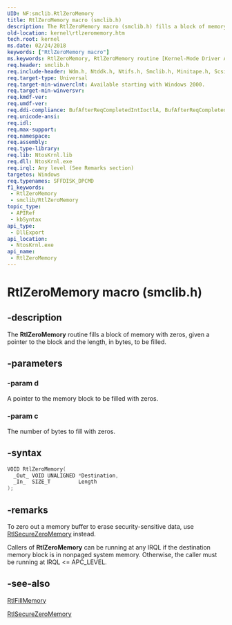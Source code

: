 ```yaml
---
UID: NF:smclib.RtlZeroMemory
title: RtlZeroMemory macro (smclib.h)
description: The RtlZeroMemory macro (smclib.h) fills a block of memory with zeros, given a pointer to the block and the length, in bytes, to be filled.
old-location: kernel\rtlzeromemory.htm
tech.root: kernel
ms.date: 02/24/2018
keywords: ["RtlZeroMemory macro"]
ms.keywords: RtlZeroMemory, RtlZeroMemory routine [Kernel-Mode Driver Architecture], k109_63d9f0fb-d698-4707-9018-de2fa851a94b.xml, kernel.rtlzeromemory, wdm/RtlZeroMemory
req.header: smclib.h
req.include-header: Wdm.h, Ntddk.h, Ntifs.h, Smclib.h, Minitape.h, Scsi.h, Storport.h
req.target-type: Universal
req.target-min-winverclnt: Available starting with Windows 2000.
req.target-min-winversvr: 
req.kmdf-ver: 
req.umdf-ver: 
req.ddi-compliance: BufAfterReqCompletedIntIoctlA, BufAfterReqCompletedIoctlA, BufAfterReqCompletedReadA, BufAfterReqCompletedWriteA
req.unicode-ansi: 
req.idl: 
req.max-support: 
req.namespace: 
req.assembly: 
req.type-library: 
req.lib: NtosKrnl.lib
req.dll: NtosKrnl.exe
req.irql: Any level (See Remarks section)
targetos: Windows
req.typenames: SFFDISK_DPCMD
f1_keywords:
 - RtlZeroMemory
 - smclib/RtlZeroMemory
topic_type:
 - APIRef
 - kbSyntax
api_type:
 - DllExport
api_location:
 - NtosKrnl.exe
api_name:
 - RtlZeroMemory
---
```


# RtlZeroMemory macro (smclib.h)


## -description

The <b>RtlZeroMemory</b> routine fills a block of memory with zeros, given a pointer to the block and the length, in bytes, to be filled.

## -parameters

### -param d

<p>A pointer to the memory block to be filled with zeros.</p>

### -param c

<p>The number of bytes to fill with zeros.</p>

## -syntax

```cpp
VOID RtlZeroMemory(
  _Out_ VOID UNALIGNED *Destination,
  _In_  SIZE_T         Length
);
```

## -remarks

To zero out a memory buffer to erase security-sensitive data, use <a href="..\wdm\nf-wdm-rtlsecurezeromemory.md">RtlSecureZeroMemory</a> instead.

Callers of <b>RtlZeroMemory</b> can be running at any IRQL if the destination memory block is in nonpaged system memory. Otherwise, the caller must be running at IRQL <= APC_LEVEL.

## -see-also

<a href="..\wdm\nf-wdm-rtlfillmemory.md">RtlFillMemory</a>



<a href="..\wdm\nf-wdm-rtlsecurezeromemory.md">RtlSecureZeroMemory</a>

